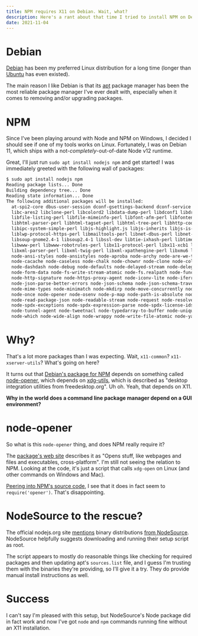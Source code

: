 ```yaml
---
title: NPM requires X11 on Debian. Wait, what?
description: Here's a rant about that time I tried to install NPM on Debian.
date: 2021-11-04
---
```

# Debian
[Debian](https://www.debian.org/) has been my preferred Linux distribution for a long time (longer than [Ubuntu](https://ubuntu.com/) has even existed).

The main reason I like Debian is that its [apt](https://manpages.debian.org/buster/apt/apt.8.en.html) package manager has been the most reliable package manager I've ever dealt with, especially when it comes to removing and/or upgrading packages.

# NPM
Since I've been playing around with Node and NPM on Windows, I decided I should see if one of my tools works on Linux. Fortunately, I was on Debian 11, which ships with a not-*completely*-out-of-date Node v12 runtime.

Great, I'll just run `sudo apt install nodejs npm` and get started! I was immediately greeted with the following wall of packages:

```txt
$ sudo apt install nodejs npm
Reading package lists... Done
Building dependency tree... Done
Reading state information... Done
The following additional packages will be installed:
  at-spi2-core dbus-user-session dconf-gsettings-backend dconf-service glib-networking glib-networking-common glib-networking-services gsettings-desktop-schemas gyp javascript-common libatk-bridge2.0-0 libatspi2.0-0 libauthen-sasl-perl
  libc-ares2 libclone-perl libcolord2 libdata-dump-perl libdconf1 libdrm-amdgpu1 libdrm-common libdrm-intel1 libdrm-nouveau2 libdrm-radeon1 libdrm2 libencode-locale-perl libepoxy0 libfile-basedir-perl libfile-desktopentry-perl
  libfile-listing-perl libfile-mimeinfo-perl libfont-afm-perl libfontenc1 libgl1 libgl1-mesa-dri libglapi-mesa libglvnd0 libglx-mesa0 libglx0 libgtk-3-0 libgtk-3-bin libgtk-3-common libhtml-form-perl libhtml-format-perl
  libhtml-parser-perl libhtml-tagset-perl libhtml-tree-perl libhttp-cookies-perl libhttp-daemon-perl libhttp-date-perl libhttp-message-perl libhttp-negotiate-perl libice6 libio-html-perl libio-socket-ssl-perl libio-stringy-perl
  libipc-system-simple-perl libjs-highlight.js libjs-inherits libjs-is-typedarray libjs-psl libjs-typedarray-to-buffer libjson-glib-1.0-0 libjson-glib-1.0-common liblcms2-2 libllvm11 liblua5.3-0 liblwp-mediatypes-perl
  liblwp-protocol-https-perl libmailtools-perl libnet-dbus-perl libnet-http-perl libnet-smtp-ssl-perl libnet-ssleay-perl libnode-dev libnode72 libpciaccess0 libproxy1v5 librest-0.7-0 libsensors-config libsensors5 libsm6
  libsoup-gnome2.4-1 libsoup2.4-1 libssl-dev libtie-ixhash-perl libtimedate-perl libtry-tiny-perl liburi-perl libuv1 libuv1-dev libvte-2.91-0 libvte-2.91-common libvulkan1 libwayland-client0 libwayland-cursor0 libwayland-egl1
  libwww-perl libwww-robotrules-perl libx11-protocol-perl libx11-xcb1 libxaw7 libxcb-dri2-0 libxcb-dri3-0 libxcb-glx0 libxcb-present0 libxcb-randr0 libxcb-shape0 libxcb-sync1 libxcb-xfixes0 libxft2 libxkbcommon0 libxkbfile1
  libxml-parser-perl libxml-twig-perl libxml-xpathengine-perl libxmu6 libxshmfence1 libxt6 libxtst6 libxv1 libxxf86dga1 libxxf86vm1 libz3-4 mesa-vulkan-drivers node-abbrev node-agent-base node-ajv node-ansi node-ansi-regex
  node-ansi-styles node-ansistyles node-aproba node-archy node-are-we-there-yet node-asap node-asn1 node-assert-plus node-asynckit node-aws-sign2 node-aws4 node-balanced-match node-bcrypt-pbkdf node-brace-expansion node-builtins
  node-cacache node-caseless node-chalk node-chownr node-clone node-color-convert node-color-name node-colors node-columnify node-combined-stream node-concat-map node-console-control-strings node-copy-concurrently node-core-util-is
  node-dashdash node-debug node-defaults node-delayed-stream node-delegates node-depd node-ecc-jsbn node-encoding node-err-code node-escape-string-regexp node-extend node-extsprintf node-fast-deep-equal node-forever-agent
  node-form-data node-fs-write-stream-atomic node-fs.realpath node-function-bind node-gauge node-getpass node-glob node-graceful-fs node-gyp node-har-schema node-har-validator node-has-flag node-has-unicode node-hosted-git-info
  node-http-signature node-https-proxy-agent node-iconv-lite node-iferr node-imurmurhash node-indent-string node-inflight node-inherits node-ini node-ip node-ip-regex node-is-typedarray node-isarray node-isexe node-isstream node-jsbn
  node-json-parse-better-errors node-json-schema node-json-schema-traverse node-json-stable-stringify node-json-stringify-safe node-jsonify node-jsonparse node-jsonstream node-jsprim node-leven node-lockfile node-lru-cache node-mime
  node-mime-types node-minimatch node-mkdirp node-move-concurrently node-ms node-mute-stream node-nopt node-normalize-package-data node-npm-bundled node-npm-package-arg node-npmlog node-number-is-nan node-oauth-sign node-object-assign
  node-once node-opener node-osenv node-p-map node-path-is-absolute node-performance-now node-process-nextick-args node-promise-inflight node-promise-retry node-promzard node-psl node-puka node-punycode node-qs node-read
  node-read-package-json node-readable-stream node-request node-resolve node-resolve-from node-retry node-rimraf node-run-queue node-safe-buffer node-semver node-set-blocking node-signal-exit node-slash node-spdx-correct
  node-spdx-exceptions node-spdx-expression-parse node-spdx-license-ids node-sshpk node-ssri node-string-decoder node-string-width node-strip-ansi node-supports-color node-tar node-text-table node-through node-tough-cookie
  node-tunnel-agent node-tweetnacl node-typedarray-to-buffer node-unique-filename node-universalify node-uri-js node-util-deprecate node-uuid node-validate-npm-package-license node-validate-npm-package-name node-verror node-wcwidth.js
  node-which node-wide-align node-wrappy node-write-file-atomic node-yallist nodejs-doc perl-openssl-defaults python3-pkg-resources termit x11-common x11-utils x11-xserver-utils xdg-utils xkb-data
```

# Why?
That's a lot more packages than I was expecting. Wait, `x11-common`? `x11-xserver-utils`? What's going on here?

It turns out that [Debian's package for NPM](https://packages.debian.org/bullseye/npm) depends on something called [node-opener](https://packages.debian.org/bullseye/node-opener), which depends on [xdg-utils](https://packages.debian.org/bullseye/xdg-utils), which is described as "desktop integration utilities from freedesktop.org". Uh oh. Yeah, that depends on X11.

**Why in the world does a command line package manager depend on a GUI environment?**

# node-opener
So what is this `node-opener` thing, and does NPM really require it?

The [package's web site](https://github.com/domenic/opener) describes it as "Opens stuff, like webpages and files and executables, cross-platform". I'm still not seeing the relation to NPM. Looking at the code, it's just a script that calls `xdg-open` on Linux (and other commands on Windows and Mac).

[Peering into NPM's source code](https://github.com/npm/cli/blob/04eb43f2b2a387987b61a7318908cf18f03d97e0/lib/utils/open-url.js), I see that it does in fact seem to `require('opener')`. That's disappointing.

# NodeSource to the rescue?
The official nodejs.org site [mentions](https://nodejs.org/en/download/package-manager/#debian-and-ubuntu-based-linux-distributions) binary distributions [from NodeSource](https://github.com/nodesource/distributions/blob/master/README.md). NodeSource helpfully suggests downloading and running their setup script as root.

The script appears to mostly do reasonable things like checking for required packages and then updating apt's `sources.list` file, and I guess I'm trusting them with the binaries they're providing, so I'll give it a try. They do provide manual install instructions as well.

# Success
I can't say I'm pleased with this setup, but NodeSource's Node package did in fact work and now I've got `node` and `npm` commands running fine without an X11 installation.
